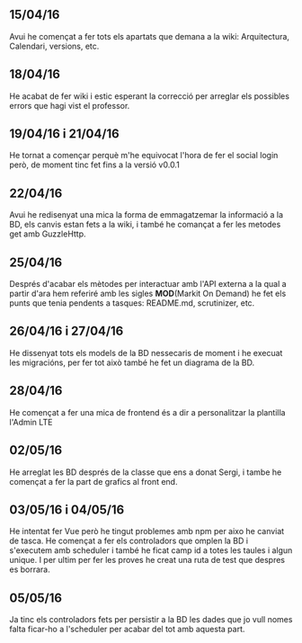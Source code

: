 ## 15/04/16
Avui he començat a fer tots els apartats que demana a la wiki: Arquitectura, Calendari, versions, etc.
## 18/04/16
He acabat de fer wiki i estic esperant la correcció per arreglar els possibles errors que hagi vist el professor.
## 19/04/16 i 21/04/16 
He tornat a començar perquè m'he equivocat l'hora de fer el social login però, de moment tinc fet fins a la versió v0.0.1
## 22/04/16
Avui he redisenyat una mica la forma de emmagatzemar la informació a la BD, els canvis estan fets a la wiki, i també he comançat a fer les metodes get amb GuzzleHttp.
## 25/04/16
Després d'acabar els mètodes per interactuar amb l'API externa a la qual a partir d'ara hem referiré amb les sigles **MOD**(Markit On Demand) he fet els punts que tenia pendents a tasques: README.md, scrutinizer, etc.
## 26/04/16 i 27/04/16
He dissenyat tots els models de la BD nessecaris de moment i he execuat les migracións, per fer tot això també he fet un diagrama de la BD.
## 28/04/16
He començat a fer una mica de frontend és a dir a personalitzar la plantilla l'Admin LTE
## 02/05/16
He arreglat les BD després de la classe que ens a donat Sergi, i tambe he començat a fer la part de grafics al front end.
## 03/05/16 i 04/05/16
He intentat fer Vue però he tingut problemes amb npm per aixo he canviat de tasca. He començat a fer els controladors que omplen la BD i s'executem amb scheduler i també he ficat camp id a totes les taules i algun unique. I per ultim per fer les proves he creat una ruta de test que despres es borrara.
## 05/05/16
Ja tinc els controladors fets per persistir a la BD les dades que jo vull nomes falta ficar-ho a l'scheduler per acabar del tot amb aquesta part.